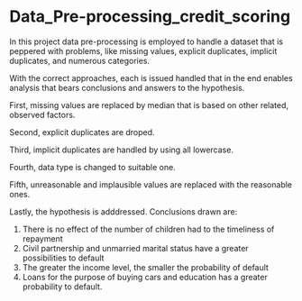 # Data_Pre-processing_credit_scoring
In this project data pre-processing is employed to handle a dataset that is peppered with problems, like missing values, explicit duplicates, implicit duplicates, and numerous categories.

With the correct approaches, each is issued handled that in the end enables analysis that bears conclusions and answers to the hypothesis.

First, missing values are replaced by median that is based on other related, observed factors.

Second, explicit duplicates are droped.

Third, implicit duplicates are handled by using all lowercase.

Fourth, data type is changed to suitable one.

Fifth, unreasonable and implausible values are replaced with the reasonable ones.

Lastly, the hypothesis is adddressed. Conclusions drawn are:
1. There is no effect of the number of children had to the timeliness of repayment
2. Civil partnership and unmarried marital status have a greater possibilities to default
3. The greater the income level, the smaller the probability of default
4. Loans for the purpose of buying cars and education has a greater probability to default.
